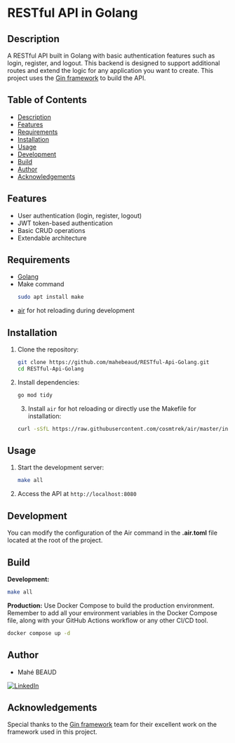 # RESTful API in Golang

## Description

A RESTful API built in Golang with basic authentication features such as login, register, and logout. This backend is designed to support additional routes and extend the logic for any application you want to create. This project uses the [Gin framework](https://gin-gonic.com/) to build the API.

## Table of Contents

- [Description](#description)
- [Features](#features)
- [Requirements](#requirements)
- [Installation](#installation)
- [Usage](#usage)
- [Development](#development)
- [Build](#build)
- [Author](#author)
- [Acknowledgements](#acknowledgements)

## Features

- User authentication (login, register, logout)
- JWT token-based authentication
- Basic CRUD operations
- Extendable architecture

## Requirements

- [Golang](https://go.dev/doc/install)
- Make command
  ```bash
  sudo apt install make
  ```
- [air](https://github.com/cosmtrek/air) for hot reloading during development

## Installation

1. Clone the repository:
    ```bash
    git clone https://github.com/mahebeaud/RESTful-Api-Golang.git
    cd RESTful-Api-Golang
    ```

2. Install dependencies:
    ```bash
    go mod tidy
    ```

    3. Install `air` for hot reloading or directly use the Makefile for installation:
    ```bash
    curl -sSfL https://raw.githubusercontent.com/cosmtrek/air/master/install.sh | sh -s
    ```

## Usage

1. Start the development server:
    ```bash
    make all
    ```

2. Access the API at `http://localhost:8080`

## Development

You can modify the configuration of the Air command in the **.air.toml** file located at the root of the project.

## Build

**Development:**
```bash
make all
```

**Production:**
Use Docker Compose to build the production environment. Remember to add all your environment variables in the Docker Compose file, along with your GitHub Actions workflow or any other CI/CD tool.
```bash
docker compose up -d
```

## Author

- Mahé BEAUD

[![LinkedIn](https://img.shields.io/badge/linkedin-0A66C2?style=for-the-badge&logo=linkedin&logoColor=white)](https://www.linkedin.com/in/mahe-beaud/?locale=en_US)

## Acknowledgements

Special thanks to the [Gin framework](https://gin-gonic.com/) team for their excellent work on the framework used in this project.